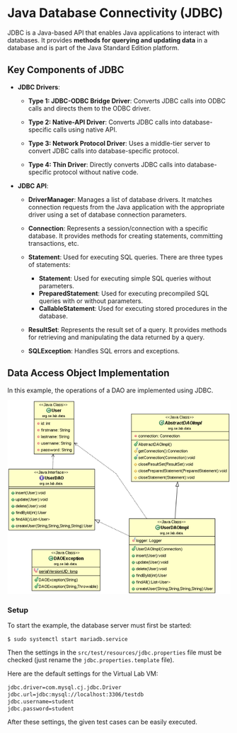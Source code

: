 # Java Database Connectivity (JDBC)

JDBC is a Java-based API that enables Java applications to interact 
with databases. It provides **methods for querying and updating data** 
in a database and is part of the Java Standard Edition platform.

## Key Components of JDBC

* **JDBC Drivers**:
    * **Type 1: JDBC-ODBC Bridge Driver**: Converts JDBC calls into 
    ODBC calls and directs them to the ODBC driver.

    * **Type 2: Native-API Driver**: Converts JDBC calls into 
    database-specific calls using native API.

    * **Type 3: Network Protocol Driver**: Uses a middle-tier server 
    to convert JDBC calls into database-specific protocol.

    * **Type 4: Thin Driver**: Directly converts JDBC calls into 
    database-specific protocol without native code.

* **JDBC API**:

    * **DriverManager**: Manages a list of database drivers. It matches 
        connection requests from the Java application with the appropriate 
        driver using a set of database connection parameters.

    * **Connection**: Represents a session/connection with a specific 
        database. It provides methods for creating statements, committing 
        transactions, etc.

    * **Statement**: Used for executing SQL queries. There are three 
        types of statements:
        * **Statement**: Used for executing simple SQL queries without 
            parameters.
        * **PreparedStatement**: Used for executing precompiled SQL 
            queries with or without parameters.
        * **CallableStatement**: Used for executing stored procedures 
            in the database.
    
    * **ResultSet**: Represents the result set of a query. It provides 
    methods for retrieving and manipulating the data returned by a query.
    
    * **SQLException**: Handles SQL errors and exceptions.

## Data Access Object Implementation

In this example, the operations of a DAO are implemented using JDBC.

![JDBC DAO](ClassDiagram.png)

### Setup

To start the example, the database server must first be started:
```
$ sudo systemctl start mariadb.service
```

Then the settings in the `src/test/resources/jdbc.properties` file
must be checked (just rename the `jdbc.properties.template` file).

Here are the default settings for the Virtual Lab VM:
```
jdbc.driver=com.mysql.cj.jdbc.Driver
jdbc.url=jdbc:mysql://localhost:3306/testdb
jdbc.username=student
jdbc.password=student
```

After these settings, the given test cases can be easily executed.

